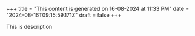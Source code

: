 +++
title = "This content is generated on 16-08-2024 at 11:33 PM"
date = "2024-08-16T09:15:59.171Z"
draft = false
+++

  This is description
        